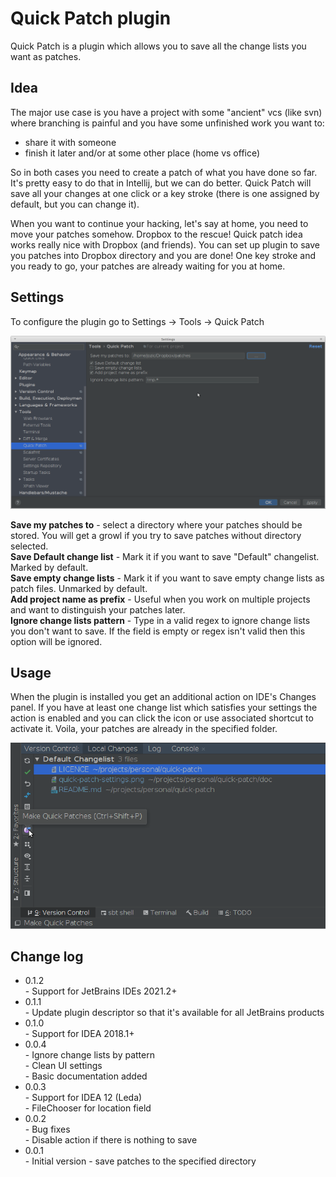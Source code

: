 Quick Patch plugin
===========

Quick Patch is a plugin which allows you to save all the change lists you want as patches.

## Idea

The major use case is you have a project with some "ancient" vcs (like svn) where branching is painful and you have some unfinished work you want to:
 *  share it with someone
 *  finish it later and/or at some other place (home vs office)  
   
So in both cases you need to create a patch of what you have done so far.
It's pretty easy to do that in Intellij, but we can do better. Quick Patch will save all your changes at one click or a key stroke (there is one assigned by default, but you can change it).

When you want to continue your hacking, let's say at home, you need to move your patches somehow. Dropbox to the rescue! Quick patch idea works really nice with Dropbox (and friends).
You can set up plugin to save you patches into Dropbox directory and you are done! One key stroke and you ready to go, your patches are already waiting for you at home.

## Settings

To configure the plugin go to Settings -> Tools -> Quick Patch  

![Quick Patch settings](./doc/quick-patch-settings.png)

**Save my patches to** - select a directory where your patches should be stored. You will get a growl if you try to save patches without directory selected.  
**Save Default change list** - Mark it if you want to save "Default" changelist. Marked by default.  
**Save empty change lists** - Mark it if you want to save empty change lists as patch files. Unmarked by default.  
**Add project name as prefix** - Useful when you work on multiple projects and want to distinguish your patches later.  
**Ignore change lists pattern** - Type in a valid regex to ignore change lists you don't want to save. If the field is empty or regex isn't valid then this option will be ignored.

## Usage

When the plugin is installed you get an additional action on IDE's Changes panel. 
If you have at least one change list which satisfies your settings the action is enabled and you can click the icon or use associated shortcut to activate it. Voila, your patches are already in the specified folder.

![IDEA's Changes panel](./doc/changes-panel.png)

## Change log

  * 0.1.2   
            - Support for JetBrains IDEs 2021.2+  
  * 0.1.1   
            - Update plugin descriptor so that it's available for all JetBrains products  
  * 0.1.0   
            - Support for IDEA 2018.1+  
  * 0.0.4   
            - Ignore change lists by pattern  
		    - Clean UI settings  
		    - Basic documentation added
  * 0.0.3  
		    - Support for IDEA 12 (Leda)  
		    - FileChooser for location field
  * 0.0.2   
		    - Bug fixes   
		    - Disable action if there is nothing to save
  * 0.0.1  
		    - Initial version - save patches to the specified directory
